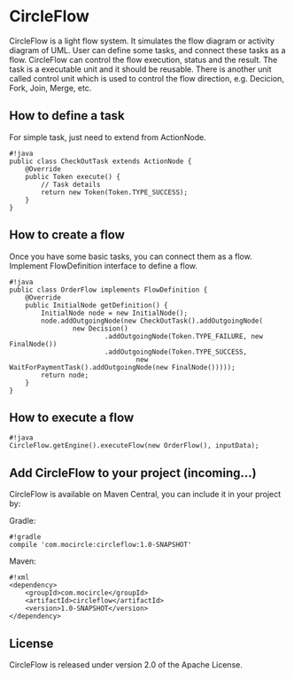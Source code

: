 # CircleFlow #

CircleFlow is a light flow system. It simulates the flow diagram or activity diagram of UML. User can define some tasks, and connect these tasks as a flow. CircleFlow can control the flow execution, status and the result. The task is a executable unit and it should be reusable. There is another unit called control unit which is used to control the flow direction, e.g. Decicion, Fork, Join, Merge, etc.

## How to define a task ##
For simple task, just need to extend from ActionNode.
```
#!java
public class CheckOutTask extends ActionNode {
    @Override
    public Token execute() {
        // Task details
        return new Token(Token.TYPE_SUCCESS);
    }
}
```

## How to create a flow ##
Once you have some basic tasks, you can connect them as a flow. Implement FlowDefinition interface to define a flow.
```
#!java
public class OrderFlow implements FlowDefinition {
    @Override
    public InitialNode getDefinition() {
        InitialNode node = new InitialNode();
        node.addOutgoingNode(new CheckOutTask().addOutgoingNode(
                new Decision()
                        .addOutgoingNode(Token.TYPE_FAILURE, new FinalNode())
                        .addOutgoingNode(Token.TYPE_SUCCESS,
                                new WaitForPaymentTask().addOutgoingNode(new FinalNode()))));
        return node;
    }
}
```

## How to execute a flow ##
```
#!java
CircleFlow.getEngine().executeFlow(new OrderFlow(), inputData);
```

## Add CircleFlow to your project (incoming...) ##

CircleFlow is available on Maven Central, you can include it in your project by:

Gradle:
```
#!gradle
compile 'com.mocircle:circleflow:1.0-SNAPSHOT'
```

Maven:
```
#!xml
<dependency>
    <groupId>com.mocircle</groupId>
    <artifactId>circleflow</artifactId>
    <version>1.0-SNAPSHOT</version>
</dependency>
```

## License ##

CircleFlow is released under version 2.0 of the Apache License.